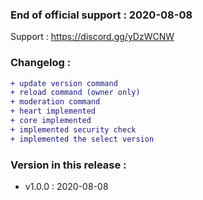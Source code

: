 ### End of official support : 2020-08-08

Support : https://discord.gg/yDzWCNW

### Changelog :
```diff
+ update version command 
+ reload command (owner only)
+ moderation command
+ heart implemented
+ core implemented
+ implemented security check
+ implemented the select version
```
### Version in this release : 
+ v1.0.0 : 2020-08-08
